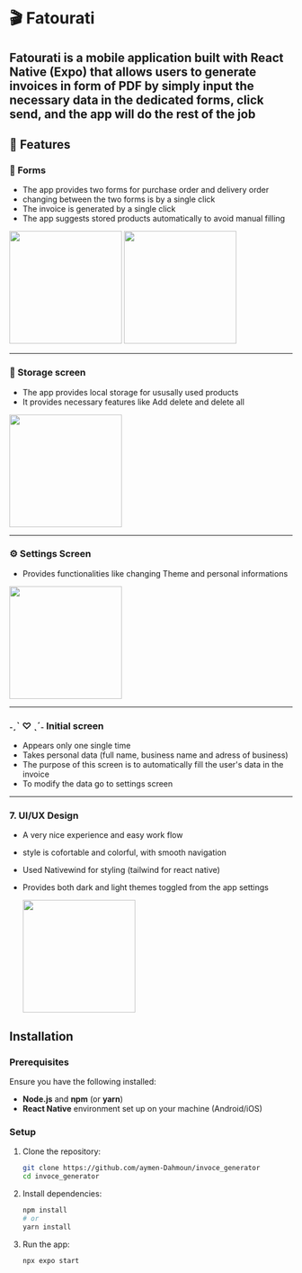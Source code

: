 # 🎬 Fatourati

**Fatourati** is a mobile application built with **React Native (Expo)** that allows users to generate invoices in form of PDF by simply input the necessary data in the dedicated forms, click send, and the app will do the rest of the job
---

## 🚀 Features

### 📝 Forms
- The app provides two forms for purchase order and delivery order
- changing between the two forms is by a single click
- The invoice is generated by a single click
- The app suggests stored products automatically to avoid manual filling
<img src="https://github.com/user-attachments/assets/7eb002ae-02d4-442f-af09-c5c56790c39e" width="200"/>
<img src="https://github.com/user-attachments/assets/274c925c-5201-4f73-8132-90b33d4d60ce" width="200"/>


---

### 💾 Storage screen
- The app provides local storage for ususally used products
- It provides necessary features like Add delete and delete all
  
<img src="https://github.com/user-attachments/assets/18e73a4a-3b1e-48ce-97f0-63cc231f96f7" width="200"/>

---


### ⚙️ Settings Screen
- Provides functionalities like changing Theme and personal informations
  
<img src="https://github.com/user-attachments/assets/bf34bb42-7edb-4ea3-afb9-b38908ae3fda" width="200"/>

---

### ˗ˏˋ ♡ ˎˊ˗ Initial screen
- Appears only one single time
- Takes personal data (full name, business name and adress of business)
- The purpose of this screen is to automatically fill the user's data in the invoice
- To modify the data go to settings screen 

---

### 7. **UI/UX Design**

* A very nice experience and easy work flow
* style is cofortable and colorful, with smooth navigation
* Used Nativewind for styling (tailwind for react native)
* Provides both dark and light themes toggled from the app settings

  <img src="https://github.com/user-attachments/assets/337a893d-ca6d-4654-90d1-0b19a6d131b9" width="200"/>



## Installation

### Prerequisites

Ensure you have the following installed:

* **Node.js** and **npm** (or **yarn**)
* **React Native** environment set up on your machine (Android/iOS)

### Setup

1. Clone the repository:

   ```bash
   git clone https://github.com/aymen-Dahmoun/invoce_generator
   cd invoce_generator
   ```

2. Install dependencies:

   ```bash
   npm install
   # or
   yarn install
   ```
3. Run the app:


     ```bash
     npx expo start
     ```
